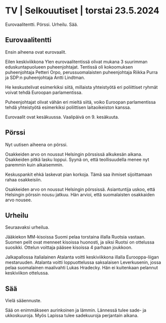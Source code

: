 # TV \| Selkouutiset \| torstai 23.5.2024

Eurovaalitentti. Pörssi. Urheilu. Sää.

## Eurovaalitentti

Ensin aiheena ovat eurovaalit.

Eilen keskiviikkona Ylen eurovaalitentissä olivat mukana 3 suurimman eduskuntapuolueen puheenjohtajat. Tentissä oli kokoomuksen puheenjohtaja Petteri Orpo, perussuomalaisten puheenjohtaja Riikka Purra ja SDP:n puheenjohtaja Antti Lindtman.

He keskustelivat esimerkiksi siitä, millaista yhteistyötä eri poliittiset ryhmät voivat tehdä Euroopan parlamentissa.

Puheenjohtajat olivat vähän eri mieltä siitä, voiko Euroopan parlamentissa tehdä yhteistyötä esimerkiksi poliittisen laitaoikeiston kanssa.

Eurovaalit ovat kesäkuussa. Vaalipäivä on 9. kesäkuuta.

## Pörssi

Nyt uutisen aiheena on pörssi.

Osakkeiden arvo on noussut Helsingin pörssissä alkukesän aikana. Osakkeiden pitkä lasku loppui. Syynä on, että teollisuudella menee nyt paremmin kuin aikaisemmin.

Keskuspankit ehkä laskevat pian korkoja. Tämä saa ihmiset sijoittamaan rahaa osakkeisiin.

Osakkeiden arvo on noussut Helsingin pörssissä. Asiantuntija uskoo, että Helsingin pörssin nousu jatkuu. Hän arvioi, että suomalaisten osakkaiden arvo nousee.

## Urheilu

Seuraavaksi urheilua.

Jääkiekon MM-kisoissa Suomi pelaa torstaina illalla Ruotsia vastaan. Suomen pelit ovat menneet kisoissa huonosti, ja siksi Ruotsi on ottelussa suosikki. Ottelun voittaja pääsee kisoissa 4 parhaan joukkoon.

Jalkapallossa italialainen Atalanta voitti keskiviikkona illalla Eurooppa-liigan mestaruuden. Atalanta voitti loppuottelussa saksalaisen Leverkusenin, jossa pelaa suomalainen maalivahti Lukas Hradecky. Hän ei kuitenkaan pelannut keskiviikon ottelussa.

## Sää

Vielä sääennuste.

Sää on enimmäkseen aurinkoinen ja lämmin. Lännessä tulee sade- ja ukkoskuuroja. Myös Lapissa tulee sadekuuroja perjantain aikana.

